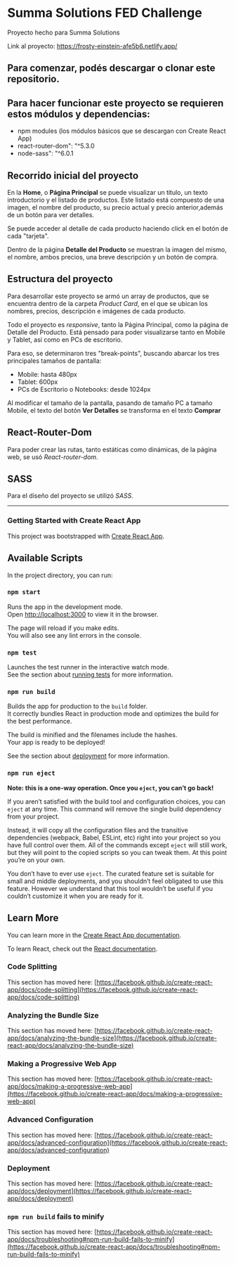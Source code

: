# Summa Solutions FED Challenge 

Proyecto hecho para Summa Solutions

Link al proyecto: https://frosty-einstein-afe5b6.netlify.app/ 

## Para comenzar, podés descargar o clonar este repositorio. 

## Para hacer funcionar este proyecto se requieren estos módulos y dependencias:

* npm modules (los módulos básicos que se descargan con Create React App)
* react-router-dom": "^5.3.0
* node-sass": "^6.0.1

## Recorrido inicial del proyecto

En la **Home**, o **Página Principal** se puede visualizar un título, un texto introductorio y el listado de productos. Este listado está compuesto de una imagen, el nombre del producto, su precio actual y precio anterior,además de un botón para ver detalles. 

Se puede acceder al detalle de cada producto haciendo click en el botón de cada "tarjeta". 

Dentro de la página **Detalle del Producto** se muestran la imagen del mismo, el nombre, ambos precios, una breve descripción y un botón de compra.  

## Estructura del proyecto

Para desarrollar este proyecto se armó un array de productos, que se encuentra dentro de la carpeta *Product Card*, en el que se ubican los nombres, precios, descripción e imágenes de cada producto.  

Todo el proyecto es *responsive*, tanto la Página Principal, como la página de Detalle del Producto. Está pensado para poder visualizarse tanto en Mobile y Tablet, así como en PCs de escritorio. 

Para eso, se determinaron tres "break-points", buscando abarcar los tres principales tamaños de pantalla: 

* Mobile: hasta 480px
* Tablet: 600px
* PCs de Escritorio o Notebooks: desde 1024px

Al modificar el tamaño de la pantalla, pasando de tamaño PC a tamaño Mobile, el texto del botón **Ver Detalles** se transforma en el texto **Comprar**

## React-Router-Dom

Para poder crear las rutas, tanto estáticas como dinámicas, de la página web, se usó *React-router-dom*. 

## SASS

Para el diseño del proyecto se utilizó *SASS*. 

----

### Getting Started with Create React App

This project was bootstrapped with [Create React App](https://github.com/facebook/create-react-app).

## Available Scripts

In the project directory, you can run:

### `npm start`

Runs the app in the development mode.\
Open [http://localhost:3000](http://localhost:3000) to view it in the browser.

The page will reload if you make edits.\
You will also see any lint errors in the console.

### `npm test`

Launches the test runner in the interactive watch mode.\
See the section about [running tests](https://facebook.github.io/create-react-app/docs/running-tests) for more information.

### `npm run build`

Builds the app for production to the `build` folder.\
It correctly bundles React in production mode and optimizes the build for the best performance.

The build is minified and the filenames include the hashes.\
Your app is ready to be deployed!

See the section about [deployment](https://facebook.github.io/create-react-app/docs/deployment) for more information.

### `npm run eject`

**Note: this is a one-way operation. Once you `eject`, you can’t go back!**

If you aren’t satisfied with the build tool and configuration choices, you can `eject` at any time. This command will remove the single build dependency from your project.

Instead, it will copy all the configuration files and the transitive dependencies (webpack, Babel, ESLint, etc) right into your project so you have full control over them. All of the commands except `eject` will still work, but they will point to the copied scripts so you can tweak them. At this point you’re on your own.

You don’t have to ever use `eject`. The curated feature set is suitable for small and middle deployments, and you shouldn’t feel obligated to use this feature. However we understand that this tool wouldn’t be useful if you couldn’t customize it when you are ready for it.

## Learn More

You can learn more in the [Create React App documentation](https://facebook.github.io/create-react-app/docs/getting-started).

To learn React, check out the [React documentation](https://reactjs.org/).

### Code Splitting

This section has moved here: [https://facebook.github.io/create-react-app/docs/code-splitting](https://facebook.github.io/create-react-app/docs/code-splitting)

### Analyzing the Bundle Size

This section has moved here: [https://facebook.github.io/create-react-app/docs/analyzing-the-bundle-size](https://facebook.github.io/create-react-app/docs/analyzing-the-bundle-size)

### Making a Progressive Web App

This section has moved here: [https://facebook.github.io/create-react-app/docs/making-a-progressive-web-app](https://facebook.github.io/create-react-app/docs/making-a-progressive-web-app)

### Advanced Configuration

This section has moved here: [https://facebook.github.io/create-react-app/docs/advanced-configuration](https://facebook.github.io/create-react-app/docs/advanced-configuration)

### Deployment

This section has moved here: [https://facebook.github.io/create-react-app/docs/deployment](https://facebook.github.io/create-react-app/docs/deployment)

### `npm run build` fails to minify

This section has moved here: [https://facebook.github.io/create-react-app/docs/troubleshooting#npm-run-build-fails-to-minify](https://facebook.github.io/create-react-app/docs/troubleshooting#npm-run-build-fails-to-minify)
